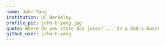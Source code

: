 ```yaml
---
name: John Yang
institution: UC Berkeley
profile_pic: john-b-yang.jpg
quote: Where do you store dad jokes? ... In a dad-a-base!
github_user: john-b-yang
---
```

